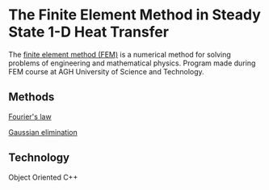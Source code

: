 # The Finite Element Method in Steady State 1-D Heat Transfer
The [finite element method (FEM)](https://en.wikipedia.org/wiki/Finite_element_method) is a numerical method for solving problems of engineering and mathematical physics.
Program made during FEM course at AGH University of Science and Technology.

## Methods
[Fourier's law](https://en.wikipedia.org/wiki/Thermal_conduction#Fourier.27s_law)

[Gaussian elimination](https://en.wikipedia.org/wiki/Gaussian_elimination)

## Technology
Object Oriented C++